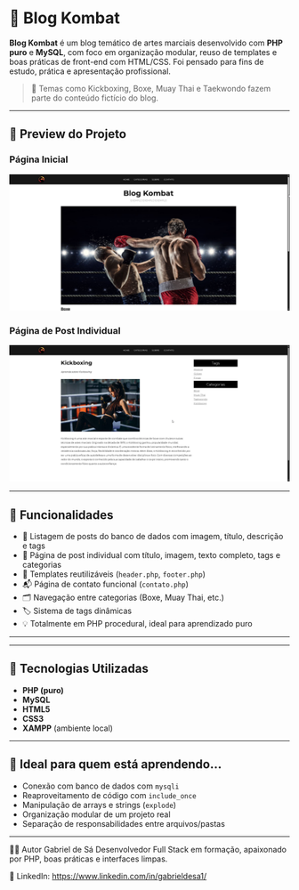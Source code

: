 # 🥋 Blog Kombat

**Blog Kombat** é um blog temático de artes marciais desenvolvido com **PHP puro** e **MySQL**, com foco em organização modular, reuso de templates e boas práticas de front-end com HTML/CSS. Foi pensado para fins de estudo, prática e apresentação profissional.

> 💬 Temas como Kickboxing, Boxe, Muay Thai e Taekwondo fazem parte do conteúdo fictício do blog.

---

## 📸 Preview do Projeto

### Página Inicial
![Página inicial do Blog Kombat](./img/pagini.jfif)

### Página de Post Individual
![Post de Kickboxing](./img/pagsec.jfif)

---

## 🧩 Funcionalidades

- 📑 Listagem de posts do banco de dados com imagem, título, descrição e tags
- 🔗 Página de post individual com título, imagem, texto completo, tags e categorias
- 🧩 Templates reutilizáveis (`header.php`, `footer.php`)
- 📬 Página de contato funcional (`contato.php`)
- 🗂 Navegação entre categorias (Boxe, Muay Thai, etc.)
- 🏷 Sistema de tags dinâmicas
- 💡 Totalmente em PHP procedural, ideal para aprendizado puro

---


---

## 🚀 Tecnologias Utilizadas

- **PHP (puro)**
- **MySQL**
- **HTML5**
- **CSS3**
- **XAMPP** (ambiente local)

---

## 🧠 Ideal para quem está aprendendo...

- Conexão com banco de dados com `mysqli`
- Reaproveitamento de código com `include_once`
- Manipulação de arrays e strings (`explode`)
- Organização modular de um projeto real
- Separação de responsabilidades entre arquivos/pastas

---

🙋‍♂️ Autor
Gabriel de Sá
Desenvolvedor Full Stack em formação, apaixonado por PHP, boas práticas e interfaces limpas.

🔗 LinkedIn: https://www.linkedin.com/in/gabrieldesa1/


